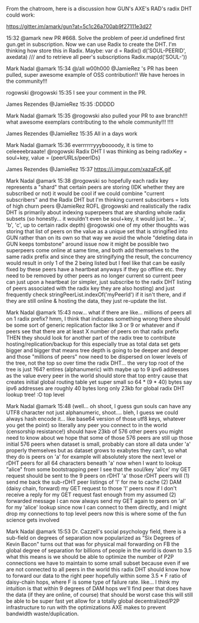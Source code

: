 From the chatroom, here is a discussion how GUN's AXE's RAD's radix DHT could work:

https://gitter.im/amark/gun?at=5c1c26a700ab9f27111e3d27

15:32
@amark new PR #668. Solve the problem of peer.id undefined first gun.get in subscription.
Now we can use Radix to create the DHT.
I'm thinking how store this in Radix. Maybe:
var d = Radix()
d('SOUL-PEERID', axedata)
/// and to retrieve all peer's subscriptions
Radix.map(d('SOUL-'))

Mark Nadal @amark 15:34
@/all w00h000   @JamieRez 's PR has been pulled,   super awesome example of OSS contribution!!   We have heroes in the community!!!

rogowski @rogowski 15:35
I see your comment in the PR.

James Rezendes @JamieRez 15:35
:DDDDD

Mark Nadal @amark 15:35
@rogowski   also pulled your PR to axe branch!!!   what awesome exemplars contributing to the whole community!!!     !!!!

James Rezendes @JamieRez 15:35
All in a days work

Mark Nadal @amark 15:36
everrrrrryyyboooody, it is time to celeeeebraaate!
@rogowski Radix DHT I was thinking as being radixKey = soul+key, value = {peerURLs/peerIDs}

James Rezendes @JamieRez 15:37
https://i.imgur.com/xazaFcK.gif

Mark Nadal @amark 15:38
@rogowski so hopefully each radix key represents a "shard" that certain peers are storing (IDK whether they are subscribed or not)
it would be cool if we could combine "current subscribers" and the Radix DHT
but I'm thinking current subscirbers = lots of high churn peers
@JamieRez ROFL
@rogowski and realistically the radix DHT is primarily about indexing superpeers that are sharding whole radix subsets
(so honestly... it wouldn't even be soul+key, it would just be... 'a', 'b', 'c', up to certain radix depth)
@rogowski one of my other thoughts was storing that list of peers on the value
as a unique set that is stringified into GUN rather than on its own
so that way we avoid the whole "deleting data in GUN keeps tombstone" around issue
now it might be possible two superpeers come online at same time, and both add themselves to the same radix prefix
and since they are stringifying the result, the concurrency would result in only 1 of the 2 being listed
but I feel like that can be easily fixed
by these peers have a heartbeat anyways
if they go offline etc. they need to be removed by other peers as no longer current
so current peer can just upon a heartbeat (or simpler, just subscribe to the radix DHT listing of peers associated with the radix key they are also hosting)
and just frequently check stringPeerList.indexOf('myPeerId')
if it isn't there, and if they are still online & hosting the data, they just re-update the list.

Mark Nadal @amark 15:43
now... what if there are like... millions of peers all on 1 radix prefix?
hmm, I think that indicates something wrong
there should be some sort of generic replication factor
like 3
or 9
or whatever
and if peers see that there are at least X number of peers on that radix prefix THEN
they should look for another part of the radix tree to contribute hosting/replication/backup for
this especially true as total data set gets bigger and bigger
that means tree depth is going to be deeper and deeper
and those "millions of peers" now need to be dispersed on lower levels of the tree, not the top
so over time the radix DHT... the very top root of the tree is just ?64? entires (alphanumeric) with maybe up to 9 ipv6 addresses as the value
every peer in the world should store that top entry cause that creates initial global routing table yet super small
so 64 * (9 * 40) bytes
say ipv6 addresses are roughly 40 bytes long
only 23kb for global radix DHT lookup tree! :O
top level

Mark Nadal @amark 15:48
(well... oh shoot, I guess gun souls can have any UTF8 character not just alphanumeric, shoot.... bleh, I guess we could always hash encode it... like base64 version of those utf8 keys, whatever you get the point)
so literally any peer you connect to in the world (censorship resistance!) should have 23kb of 576 other peers you might need to know about
we hope that some of those 576 peers are still up
those initial 576 peers when dataset is small, probably can store all data under 'a' properly themselves
but as dataset grows to exabytes
they can't, so what they do is
peers on 'a' for example
will absolutely store the next level or rDHT peers for all 64 characters beneath 'a'
now when I want to lookup "alice" from some bootstrapping peer
I see that the soul/key 'alice' my GET request should be sent to the 9 peers on rDHT 'a'
those rDHT peers will (1) send me back the sub-rDHT peer listings of 'l' for me to cache (2) DAM (daisy chain, forward) my GET request to those 'l' peers
now if I don't receive a reply for my GET request fast enough from my assumed (2) forwarded message
I can now always send my GET again to peers on 'al' for my 'alice' lookup
since now I can connect to them directly, and I might drop my connections to top level peers
now this is where some of the fun science gets involved

Mark Nadal @amark 15:53
Dr. Cazzell's social psychology field, there is a sub-field on degrees of separation now popularized as "Six Degrees of Kevin Bacon"
turns out that was for physical mail forwarding
on FB the global degree of separation for billions of people in the world
is down to 3.5
what this means is we should be able to optimize the number of P2P connections we have to maintain to some small subset
because even if we are not connected to all peers in the world
this radix DHT should know how to forward our data to the right peer
hopefully within some 3.5 * F ratio of daisy-chain hops, where F is some type of failure rate.
like... I think my intuition is that within 9 degrees of DAM hops we'll find peer that does have the data (if they are online, of course)
that should be worst case
this will still be able to be super fast
yet allow for a totally global decentralized/P2P infrastructure to run with the optimizations AXE makes to prevent bandwidth waste/duplication.